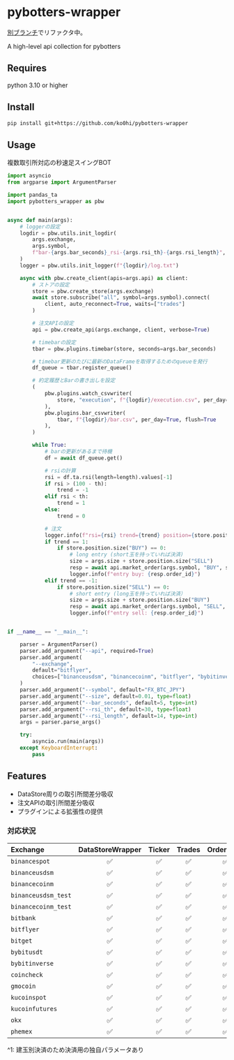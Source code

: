 # pybotters-wrapper

[別ブランチ](https://github.com/ko0hi/pybotters-wrapper/tree/feature/class-architecture)でリファクタ中。

A high-level api collection for pybotters

## Requires

python 3.10 or higher

## Install

```bash
pip install git+https://github.com/ko0hi/pybotters-wrapper
```

## Usage

複数取引所対応の秒速足スイングBOT

```python
import asyncio
from argparse import ArgumentParser

import pandas_ta
import pybotters_wrapper as pbw


async def main(args):
    # loggerの設定
    logdir = pbw.utils.init_logdir(
        args.exchange,
        args.symbol,
        f"bar-{args.bar_seconds}_rsi-{args.rsi_th}-{args.rsi_length}",
    )
    logger = pbw.utils.init_logger(f"{logdir}/log.txt")

    async with pbw.create_client(apis=args.api) as client:
        # ストアの設定
        store = pbw.create_store(args.exchange)
        await store.subscribe("all", symbol=args.symbol).connect(
            client, auto_reconnect=True, waits=["trades"]
        )

        # 注文APIの設定
        api = pbw.create_api(args.exchange, client, verbose=True)

        # timebarの設定
        tbar = pbw.plugins.timebar(store, seconds=args.bar_seconds)

        # timebar更新のたびに最新のDataFrameを取得するためのqueueを発行
        df_queue = tbar.register_queue()

        # 約定履歴とBarの書き出しを設定
        (
            pbw.plugins.watch_csvwriter(
                store, "execution", f"{logdir}/execution.csv", per_day=True, flush=True
            ),
            pbw.plugins.bar_csvwriter(
                tbar, f"{logdir}/bar.csv", per_day=True, flush=True
            ),
        )

        while True:
            # barの更新があるまで待機
            df = await df_queue.get()

            # rsiの計算
            rsi = df.ta.rsi(length=length).values[-1]
            if rsi > (100 - th):
                trend = -1
            elif rsi < th:
                trend = 1
            else:
                trend = 0

            # 注文
            logger.info(f"rsi={rsi} trend={trend} position={store.position.summary()}")
            if trend == 1:
                if store.position.size("BUY") == 0:
                    # long entry (short玉を持っていれば決済)
                    size = args.size + store.position.size("SELL")
                    resp = await api.market_order(args.symbol, "BUY", size)
                    logger.info(f"entry buy: {resp.order_id}")
            elif trend == -1:
                if store.position.size("SELL") == 0:
                    # short entry (long玉を持っていれば決済）
                    size = args.size + store.position.size("BUY")
                    resp = await api.market_order(args.symbol, "SELL", size)
                    logger.info(f"entry sell: {resp.order_id}")


if __name__ == "__main__":

    parser = ArgumentParser()
    parser.add_argument("--api", required=True)
    parser.add_argument(
        "--exchange",
        default="bitflyer",
        choices=["binanceusdsm", "binancecoinm", "bitflyer", "bybitinverse", "bybitusdt", "kucoinfutures"]
    )
    parser.add_argument("--symbol", default="FX_BTC_JPY")
    parser.add_argument("--size", default=0.01, type=float)
    parser.add_argument("--bar_seconds", default=5, type=int)
    parser.add_argument("--rsi_th", default=30, type=float)
    parser.add_argument("--rsi_length", default=14, type=int)
    args = parser.parse_args()

    try:
        asyncio.run(main(args))
    except KeyboardInterrupt:
        pass

```

## Features

- DataStore周りの取引所間差分吸収
- 注文APIの取引所間差分吸収
- プラグインによる拡張性の提供

### 対応状況

| Exchange            | DataStoreWrapper | Ticker | Trades | Orderbook | Execution | Order | Position | API  |  Plugin  |  
|:--------------------|:----------------:|:------:|:------:|:---------:|:---------:|:-----:|:--------:|:----:|:--------:|
| `binancespot`       |        ✅         |   ✅    |   ✅    |     ✅     |     ✅     |   ✅   |    ❌     |  ✅   |    ✅     | 
| `binanceusdsm`      |        ✅         |   ✅    |   ✅    |     ✅     |     ✅     |   ✅   |    ✅     |  ✅   |    ✅     | 
| `binancecoinm`      |        ✅         |   ✅    |   ✅    |     ✅     |     ✅     |   ✅   |    ✅     |  ✅   |    ✅     | 
| `binanceusdsm_test` |        ✅         |   ✅    |   ✅    |     ✅     |     ✅     |   ✅   |    ✅     |  ✅   |    ✅     | 
| `binancecoinm_test` |        ✅         |   ✅    |   ✅    |     ✅     |     ✅     |   ✅   |    ✅     |  ✅   |    ✅     | 
| `bitbank`           |        ✅         |   ✅    |   ✅    |     ✅     |     ❌     |   ❌   |    ❌     |  ✅   |    ✅     | 
| `bitflyer`          |        ✅         |   ✅    |   ✅    |     ✅     |     ✅     |   ✅   |    ✅     |  ✅   |    ✅     | 
| `bitget`            |        ✅         |   ✅    |   ✅    |     ✅     |    WIP    |  WIP  |   WIP    | WIP  |    ✅     |
| `bybitusdt`         |        ✅         |   ✅    |   ✅    |     ✅     |     ✅     |   ✅   |    ✅     |  ✅   |    ✅     |
| `bybitinverse`      |        ✅         |   ✅    |   ✅    |     ✅     |     ✅     |   ✅   |    ✅     |  ✅   |    ✅     |
| `coincheck`         |        ✅         |   ✅    |   ✅    |     ✅     |     ❌     |   ❌   |    ❌     | WIP  |    ✅     | 
| `gmocoin`           |        ✅         |   ✅    |   ✅    |     ✅     |     ✅     |   ✅   |    ✅     | 🔺^1 |    ✅     |
| `kucoinspot`        |        ✅         |   ✅    |   ✅    |     ✅     |     ✅     |   ✅   |    ❌     |  ✅   |    ✅     | 
| `kucoinfutures`     |        ✅         |   ✅    |   ✅    |     ✅     |     ✅     |   ✅   |    ✅     |  ✅   |    ✅     | 
| `okx`               |        ✅         |   ✅    |   ✅    |     ✅     |    WIP    |  WIP  |   WIP    | WIP  |    ✅     |
| `phemex`            |        ✅         |   ✅    |   ✅    |     ✅     |    WIP    |  WIP  |   WIP    | WIP  |    ✅     |

^1: 建玉別決済のため決済用の独自パラメータあり
